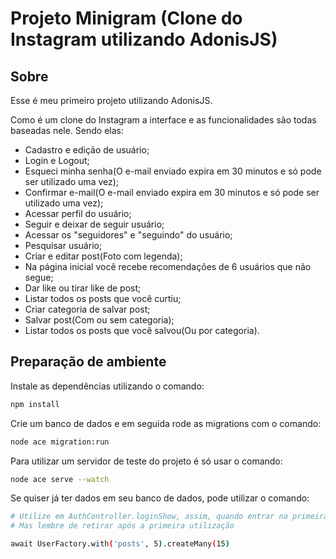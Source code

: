 # Projeto Minigram (Clone do Instagram utilizando AdonisJS)

## Sobre

Esse é meu primeiro projeto utilizando AdonisJS.

Como é um clone do Instagram a interface e as funcionalidades são todas baseadas nele. Sendo elas:

- Cadastro e edição de usuário;
- Login e Logout;
- Esqueci minha senha(O e-mail enviado expira em 30 minutos e só pode ser utilizado uma vez);
- Confirmar e-mail(O e-mail enviado expira em 30 minutos e só pode ser utilizado uma vez);
- Acessar perfil do usuário;
- Seguir e deixar de seguir usuário;
- Acessar os "seguidores" e "seguindo" do usuário;
- Pesquisar usuário;
- Criar e editar post(Foto com legenda);
- Na página inicial você recebe recomendações de 6 usuários que não segue;
- Dar like ou tirar like de post;
- Listar todos os posts que você curtiu;
- Criar categoria de salvar post;
- Salvar post(Com ou sem categoria);
- Listar todos os posts que você salvou(Ou por categoria).

## Preparação de ambiente

Instale as dependências utilizando o comando:

```bash
npm install
```

Crie um banco de dados e em seguida rode as migrations com o comando: 

```bash
node ace migration:run
```

Para utilizar um servidor de teste do projeto é só usar o comando: 

```bash
node ace serve --watch
```

Se quiser já ter dados em seu banco de dados, pode utilizar o comando: 

```bash
# Utilize em AuthController.loginShow, assim, quando entrar na primeira página do projeto ele já cadastrará.
# Mas lembre de retirar após a primeira utilização

await UserFactory.with('posts', 5).createMany(15) 
```
